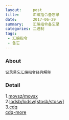 ```yaml
---
layout:     post
title:      汇编指令备忘录
date:       2017-06-29
summary:    汇编指令备忘录
categories: 二进制
tags:
 - 汇编指令
 - 备忘
---
```


### About

```
记录易忘汇编指令经典解释
```

### Detail

1.<a href="http://www.fx115.net/qa-220-122690.aspx">movsz/movsx</a>  
2.<a href="http://baike.baidu.com/link?url=LW99HgDBFHx3Ao2Ep1JshAbaQT5O3QqsLqZYhi_a1mJ1tFPXc-S1Y9-JRmYKJQjXn0hR7vO6tIDDzXicIDLnrq">lodsb/lodsw[stosb/stosw]</a>  
3.<a href="http://bbs.bccn.net/thread-327979-1-1.html">cdq</a>  
  <a href="https://zhidao.baidu.com/question/576311402.html">cdq-more</a>
